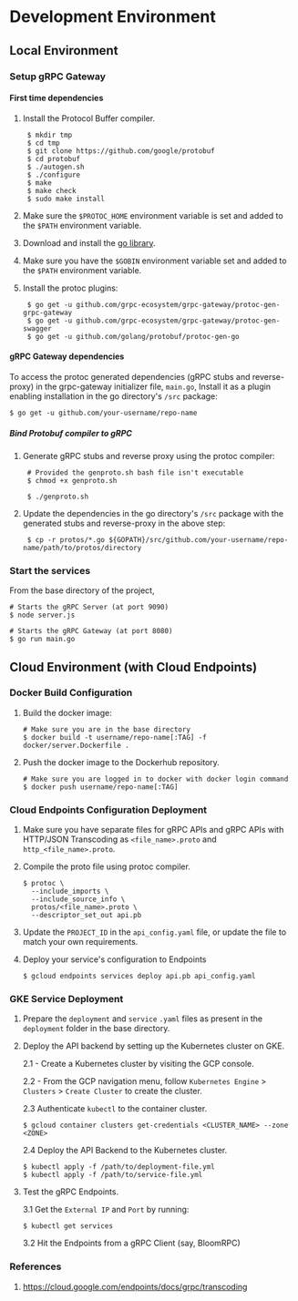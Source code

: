 # Development Environment

## Local Environment  
### Setup gRPC Gateway

#### First time dependencies

1. Install the Protocol Buffer compiler.

        $ mkdir tmp
        $ cd tmp
        $ git clone https://github.com/google/protobuf
        $ cd protobuf
        $ ./autogen.sh
        $ ./configure
        $ make
        $ make check
        $ sudo make install

2. Make sure the `$PROTOC_HOME` environment variable is set and added to the `$PATH` environment variable.
3. Download and install the [go library](https://golang.org/dl/).
4. Make sure you have the `$GOBIN` environment variable set and added to the `$PATH` environment variable.
5. Install the protoc plugins:
        
        $ go get -u github.com/grpc-ecosystem/grpc-gateway/protoc-gen-grpc-gateway
        $ go get -u github.com/grpc-ecosystem/grpc-gateway/protoc-gen-swagger
        $ go get -u github.com/golang/protobuf/protoc-gen-go

#### gRPC Gateway dependencies

To access the protoc generated dependencies (gRPC stubs and reverse-proxy) in the grpc-gateway initializer file, `main.go`, 
Install it as a plugin enabling installation in the go directory's `/src` package:

    $ go get -u github.com/your-username/repo-name

##### Bind Protobuf compiler to gRPC

1. Generate gRPC stubs and reverse proxy using the protoc compiler:

        # Provided the genproto.sh bash file isn't executable
        $ chmod +x genproto.sh
    
        $ ./genproto.sh

2. Update the dependencies in the go directory's `/src` package with the generated stubs and reverse-proxy in the above step:
        
        $ cp -r protos/*.go ${GOPATH}/src/github.com/your-username/repo-name/path/to/protos/directory

### Start the services

From the base directory of the project,

    # Starts the gRPC Server (at port 9090)    
    $ node server.js
    
    # Starts the gRPC Gateway (at port 8080)
    $ go run main.go

## Cloud Environment (with Cloud Endpoints)

### Docker Build Configuration

1. Build the docker image:
    
       # Make sure you are in the base directory
       $ docker build -t username/repo-name[:TAG] -f docker/server.Dockerfile .
       
2. Push the docker image to the Dockerhub repository.
    
       # Make sure you are logged in to docker with docker login command
       $ docker push username/repo-name[:TAG]

### Cloud Endpoints Configuration Deployment

 1. Make sure you have separate files for gRPC APIs and gRPC APIs with HTTP/JSON Transcoding as `<file_name>.proto` and 
 `http_<file_name>.proto`.
 2. Compile the proto file using protoc compiler.
 
        $ protoc \
          --include_imports \ 
          --include_source_info \
          protos/<file_name>.proto \
          --descriptor_set_out api.pb
          
  3. Update the `PROJECT_ID` in the `api_config.yaml` file, or update the file to match your own requirements.
  4. Deploy your service's configuration to Endpoints
  
         $ gcloud endpoints services deploy api.pb api_config.yaml
         
         
### GKE Service Deployment

1. Prepare the `deployment` and `service` `.yaml` files as present in the `deployment` folder in the base directory.
2. Deploy the API backend by setting up the Kubernetes cluster on GKE.
        
     2.1 - Create a Kubernetes cluster by visiting the GCP console. 
     
     2.2 - From the GCP navigation menu, follow `Kubernetes Engine` > `Clusters` > `Create Cluster`
     to create the cluster.  
       
     2.3 Authenticate `kubectl` to the container cluster.
       
       $ gcloud container clusters get-credentials <CLUSTER_NAME> --zone <ZONE>

     2.4 Deploy the API Backend to the Kubernetes cluster.
     
       $ kubectl apply -f /path/to/deployment-file.yml
       $ kubectl apply -f /path/to/service-file.yml
       
 3. Test the gRPC Endpoints. 
 
    3.1 Get the `External IP` and `Port` by running:
        
        $ kubectl get services
        
    3.2 Hit the Endpoints from a gRPC Client (say, BloomRPC)
    
### References

1. https://cloud.google.com/endpoints/docs/grpc/transcoding  